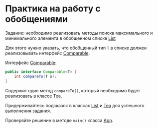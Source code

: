 # Практика на работу с обобщениями

Задание: необходимо реализовать методы поиска максимального и минимального элемента в обобщенном
списке [List<T>](src/main/java/org/itstep/List.java)

Для этого нужно указать, что обобщенный тип `T` в списке должен реализовывать интерфейс 
[Comparable<T>](https://docs.oracle.com/javase/8/docs/api/java/lang/Comparable.html).

Интерфейс [Comparable<T>](https://docs.oracle.com/javase/8/docs/api/java/lang/Comparable.html):

```java
public interface Comparable<T> {
    int compareTo(T o);
}
```

Содержит один метод `compareTo()`, который необходимо будет реализовать в классе 
[Tea](src/main/java/org/itstep/Tea.java).

Придерживайтесь подсказок в классах [List<T>](src/main/java/org/itstep/List.java)
и [Tea](src/main/java/org/itstep/Tea.java) для успешного выполнения задания.

Проверяйте решение в методе `main()` класса [App](src/main/java/org/itstep/App.java).